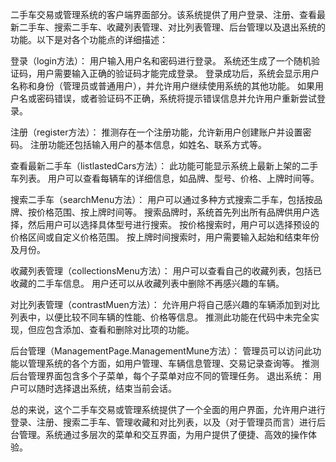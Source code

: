 二手车交易或管理系统的客户端界面部分。该系统提供了用户登录、注册、查看最新二手车、搜索二手车、收藏列表管理、对比列表管理、后台管理以及退出系统的功能。以下是对各个功能点的详细描述：

登录（login方法）：
用户输入用户名和密码进行登录。
系统还生成了一个随机验证码，用户需要输入正确的验证码才能完成登录。
登录成功后，系统会显示用户名称和身份（管理员或普通用户），并允许用户继续使用系统的其他功能。
如果用户名或密码错误，或者验证码不正确，系统将提示错误信息并允许用户重新尝试登录。

注册（register方法）：
推测存在一个注册功能，允许新用户创建账户并设置密码。
注册功能还包括输入用户的基本信息，如姓名、联系方式等。

查看最新二手车（listlastedCars方法）：
此功能可能显示系统上最新上架的二手车列表。
用户可以查看每辆车的详细信息，如品牌、型号、价格、上牌时间等。

搜索二手车（searchMenu方法）：
用户可以通过多种方式搜索二手车，包括按品牌、按价格范围、按上牌时间等。
搜索品牌时，系统首先列出所有品牌供用户选择，然后用户可以选择具体型号进行搜索。
按价格搜索时，用户可以选择预设的价格区间或自定义价格范围。
按上牌时间搜索时，用户需要输入起始和结束年份及月份。

收藏列表管理（collectionsMenu方法）：
用户可以查看自己的收藏列表，包括已收藏的二手车信息。
用户还可以从收藏列表中删除不再感兴趣的车辆。

对比列表管理（contrastMuen方法）：
允许用户将自己感兴趣的车辆添加到对比列表中，以便比较不同车辆的性能、价格等信息。
推测此功能在代码中未完全实现，但应包含添加、查看和删除对比项的功能。

后台管理（ManagementPage.ManagementMune方法）：
管理员可以访问此功能以管理系统的各个方面，如用户管理、车辆信息管理、交易记录查询等。
推测后台管理界面包含多个子菜单，每个子菜单对应不同的管理任务。
退出系统：
用户可以随时选择退出系统，结束当前会话。

总的来说，这个二手车交易或管理系统提供了一个全面的用户界面，允许用户进行登录、注册、搜索二手车、管理收藏和对比列表，以及（对于管理员而言）进行后台管理。系统通过多层次的菜单和交互界面，为用户提供了便捷、高效的操作体验。
